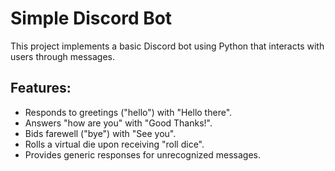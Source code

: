 #  Simple Discord Bot

This project implements a basic Discord bot using Python that interacts with users through messages.

## Features:

- Responds to greetings ("hello") with "Hello there".
- Answers "how are you" with "Good Thanks!".
- Bids farewell ("bye") with "See you".
- Rolls a virtual die upon receiving "roll dice".
- Provides generic responses for unrecognized messages.


